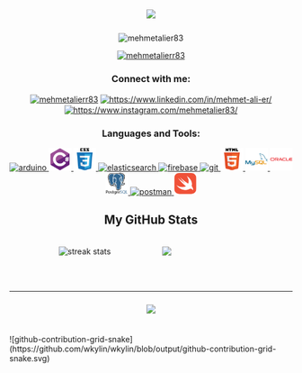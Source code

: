   <h1 align="center"?
    <a href="https://git.io/typing-svg">
        <img src="https://readme-typing-svg.herokuapp.com/?font=Righteous&size=35&center=true&vCenter=true&width=500&height=70&duration=4000&lines=Hi+There+👋;+I'm+Mehmet+Ali+Er!" />
    </a>
   </h1>

<p align="center"> <img src="https://komarev.com/ghpvc/?username=mehmetalier83&label=Profile%20views&color=0e75b6&style=flat" alt="mehmetalier83" /> </p>

<p align="center"> <a href="https://twitter.com/mehmetalierr83" target="blank"><img src="https://img.shields.io/twitter/follow/mehmetalierr83?logo=twitter&style=for-the-badge" alt="mehmetalierr83" /></a> </p>

<h3 align="center">Connect with me:</h3>
<p align="center">
<a href="https://twitter.com/mehmetalierr83" target="blank"><img align="center" src="https://raw.githubusercontent.com/rahuldkjain/github-profile-readme-generator/master/src/images/icons/Social/twitter.svg" alt="mehmetalierr83" height="30" width="40" /></a>
<a href="https://linkedin.com/in/https://www.linkedin.com/in/mehmet-ali-er/" target="blank"><img align="center" src="https://raw.githubusercontent.com/rahuldkjain/github-profile-readme-generator/master/src/images/icons/Social/linked-in-alt.svg" alt="https://www.linkedin.com/in/mehmet-ali-er/" height="30" width="40" /></a>
<a href="https://instagram.com/https://www.instagram.com/mehmetalier83/" target="blank"><img align="center" src="https://raw.githubusercontent.com/rahuldkjain/github-profile-readme-generator/master/src/images/icons/Social/instagram.svg" alt="https://www.instagram.com/mehmetalier83/" height="30" width="40" /></a>
</p>

<h3 align="center">Languages and Tools:</h3>
<p align="center"> <a href="https://www.arduino.cc/" target="_blank" rel="noreferrer"> <img src="https://cdn.worldvectorlogo.com/logos/arduino-1.svg" alt="arduino" width="40" height="40"/> </a> <a href="https://www.w3schools.com/cs/" target="_blank" rel="noreferrer"> <img src="https://raw.githubusercontent.com/devicons/devicon/master/icons/csharp/csharp-original.svg" alt="csharp" width="40" height="40"/> </a> <a href="https://www.w3schools.com/css/" target="_blank" rel="noreferrer"> <img src="https://raw.githubusercontent.com/devicons/devicon/master/icons/css3/css3-original-wordmark.svg" alt="css3" width="40" height="40"/> </a> <a href="https://www.elastic.co" target="_blank" rel="noreferrer"> <img src="https://www.vectorlogo.zone/logos/elastic/elastic-icon.svg" alt="elasticsearch" width="40" height="40"/> </a> <a href="https://firebase.google.com/" target="_blank" rel="noreferrer"> <img src="https://www.vectorlogo.zone/logos/firebase/firebase-icon.svg" alt="firebase" width="40" height="40"/> </a> <a href="https://git-scm.com/" target="_blank" rel="noreferrer"> <img src="https://www.vectorlogo.zone/logos/git-scm/git-scm-icon.svg" alt="git" width="40" height="40"/> </a> <a href="https://www.w3.org/html/" target="_blank" rel="noreferrer"> <img src="https://raw.githubusercontent.com/devicons/devicon/master/icons/html5/html5-original-wordmark.svg" alt="html5" width="40" height="40"/> </a> <a href="https://www.mysql.com/" target="_blank" rel="noreferrer"> <img src="https://raw.githubusercontent.com/devicons/devicon/master/icons/mysql/mysql-original-wordmark.svg" alt="mysql" width="40" height="40"/> </a> <a href="https://www.oracle.com/" target="_blank" rel="noreferrer"> <img src="https://raw.githubusercontent.com/devicons/devicon/master/icons/oracle/oracle-original.svg" alt="oracle" width="40" height="40"/> </a> <a href="https://www.postgresql.org" target="_blank" rel="noreferrer"> <img src="https://raw.githubusercontent.com/devicons/devicon/master/icons/postgresql/postgresql-original-wordmark.svg" alt="postgresql" width="40" height="40"/> </a> <a href="https://postman.com" target="_blank" rel="noreferrer"> <img src="https://www.vectorlogo.zone/logos/getpostman/getpostman-icon.svg" alt="postman" width="40" height="40"/> </a> <a href="https://developer.apple.com/swift/" target="_blank" rel="noreferrer"> <img src="https://raw.githubusercontent.com/devicons/devicon/master/icons/swift/swift-original.svg" alt="swift" width="40" height="40"/> </a> </p>

 <h2 align="center">My GitHub Stats </h2>
 <br>
 <div align=center>
   <img width="46%" src="https://streak-stats.demolab.com/?user=mehmetalier83&count_private=true&theme=react&border_radius=10" alt="streak stats"/>     
   <img align="right" width="46%" src="https://github-readme-stats.vercel.app/api?username=mehmetalier83&show_icons=true&theme=gruvbox" />
   <img width="46%" align="center" src="https://github-readme-stats.vercel.app/api/top-langs/?username=mehmetalier83&hide=HTML&langs_count=8&layout=compact&theme=react&border_radius=10&size_weight=0.5&count_weight=0.5&exclude_repo=github-readme-stats" 
     alt="" /> 
   
<br/>
</div>

 <br/><br/>
 <hr/>

  <h3 align="center">
     <a href="https://git.io/typing-svg"> 
        <img src="https://readme-typing-svg.herokuapp.com/?     font=Righteous&size=25&center=true&vCenter=true&width=500&height=70&duration=4000&lines=Thanks+for+visiting!;+Shoot+me+a+message+on+Linkedin!;+I'm+always+down+to+
       collaborate+:)" />
     </a>
  </h3>

<br/>
![github-contribution-grid-snake](https://github.com/wkylin/wkylin/blob/output/github-contribution-grid-snake.svg)
